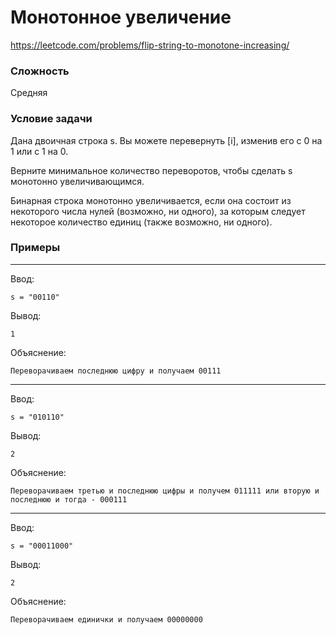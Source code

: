 # Монотонное увеличение

https://leetcode.com/problems/flip-string-to-monotone-increasing/

### Сложность

Средняя

### Условие задачи

Дана двоичная строка s. Вы можете перевернуть [i], изменив его с 0 на 1 или с 1 на 0.

Верните минимальное количество переворотов, чтобы сделать s монотонно увеличивающимся.

Бинарная строка монотонно увеличивается, если она состоит из некоторого числа нулей (возможно, ни одного), за которым
следует некоторое количество единиц (также возможно, ни одного).

### Примеры

---

Ввод:
```
s = "00110"
```
Вывод:
```
1
```
Объяснение:
```
Переворачиваем последнюю цифру и получаем 00111
```

---

Ввод:
```
s = "010110"
```
Вывод:
```
2
```
Объяснение:
```
Переворачиваем третью и последнюю цифры и получем 011111 или вторую и последнюю и тогда - 000111
```

---

Ввод:
```
s = "00011000"
```
Вывод:
```
2
```
Объяснение:
```
Переворачиваем единички и получаем 00000000
```